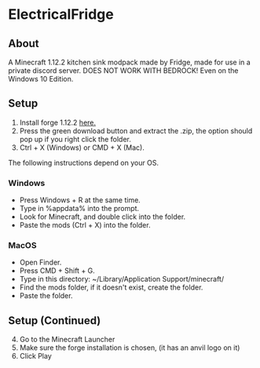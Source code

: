 # ElectricalFridge

## About 
A Minecraft 1.12.2 kitchen sink modpack made by Fridge, made for use in a private discord server. 
DOES NOT WORK WITH BEDROCK! Even on the Windows 10 Edition.

## Setup
1. Install forge 1.12.2 [here.](http://files.minecraftforge.net/maven/net/minecraftforge/forge/index_1.12.2.html)
2. Press the green download button and extract the .zip, the option should pop up if you right click the folder.
3. Ctrl + X (Windows) or CMD + X (Mac).

The following instructions depend on your OS.

### Windows

- Press Windows + R at the same time.
- Type in %appdata% into the prompt.
- Look for Minecraft, and double click into the folder.
- Paste the mods (Ctrl + X) into the folder.

### MacOS

- Open Finder.
- Press CMD + Shift + G.
- Type in this directory: ~/Library/Application Support/minecraft/
- Find the mods folder, if it doesn't exist, create the folder.
- Paste the folder.

## Setup (Continued)

4. Go to the Minecraft Launcher
5. Make sure the forge installation is chosen, (it has an anvil logo on it)
6. Click Play

